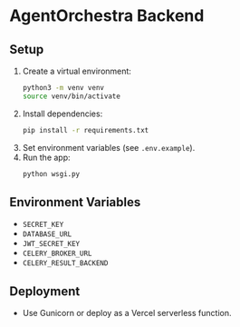 # AgentOrchestra Backend

## Setup

1. Create a virtual environment:
   ```bash
   python3 -m venv venv
   source venv/bin/activate
   ```
2. Install dependencies:
   ```bash
   pip install -r requirements.txt
   ```
3. Set environment variables (see `.env.example`).
4. Run the app:
   ```bash
   python wsgi.py
   ```

## Environment Variables
- `SECRET_KEY`
- `DATABASE_URL`
- `JWT_SECRET_KEY`
- `CELERY_BROKER_URL`
- `CELERY_RESULT_BACKEND`

## Deployment
- Use Gunicorn or deploy as a Vercel serverless function. 